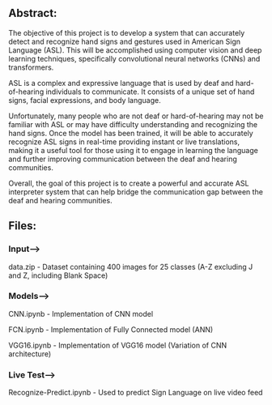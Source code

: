 ## Abstract:

The objective of this project is to develop a system that can accurately detect and recognize hand signs and gestures used in American Sign Language (ASL). This will be accomplished using computer vision and deep learning techniques, specifically convolutional neural networks (CNNs) and transformers. 

ASL is a complex and expressive language that is used by deaf and hard-of-hearing individuals to communicate.  It consists of a unique set of hand signs, facial expressions, and body language.

Unfortunately, many people who are not deaf or hard-of-hearing may not be familiar with ASL or may have difficulty understanding and recognizing the hand signs. Once the model has been trained, it will be able to accurately recognize ASL signs in real-time providing instant or live translations, making it a useful tool for those using it to engage in learning the language and further improving communication between the deaf and hearing communities.

Overall, the goal of this project is to create a powerful and accurate ASL interpreter system that can help bridge the communication gap between the deaf and hearing communities. 


## Files:

### Input-->
data.zip - Dataset containing 400 images for 25 classes (A-Z excluding J and Z, including Blank Space)

### Models-->
CNN.ipynb - Implementation of CNN model

FCN.ipynb - Implementation of Fully Connected model (ANN)

VGG16.ipynb - Implementation of VGG16 model (Variation of CNN architecture)

### Live Test-->
Recognize-Predict.ipynb - Used to predict Sign Language on live video feed

